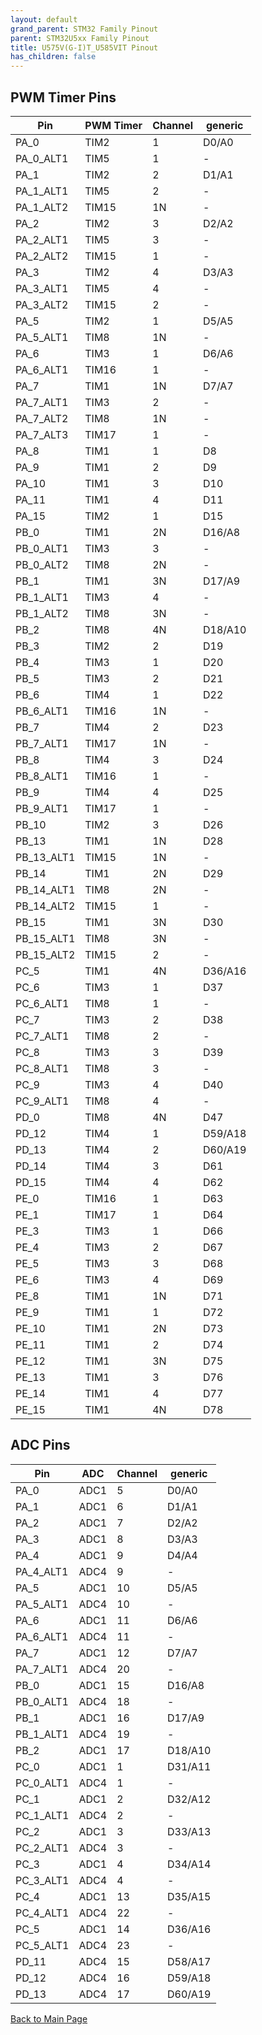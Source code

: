 ```yaml
---
layout: default
grand_parent: STM32 Family Pinout
parent: STM32U5xx Family Pinout
title: U575V(G-I)T_U585VIT Pinout
has_children: false
---
```


## PWM Timer Pins

| Pin | PWM Timer | Channel | generic |
| --- | --- | --- | --- |
| PA_0 | TIM2 | 1 | D0/A0 |
| PA_0_ALT1 | TIM5 | 1 | - |
| PA_1 | TIM2 | 2 | D1/A1 |
| PA_1_ALT1 | TIM5 | 2 | - |
| PA_1_ALT2 | TIM15 | 1N | - |
| PA_2 | TIM2 | 3 | D2/A2 |
| PA_2_ALT1 | TIM5 | 3 | - |
| PA_2_ALT2 | TIM15 | 1 | - |
| PA_3 | TIM2 | 4 | D3/A3 |
| PA_3_ALT1 | TIM5 | 4 | - |
| PA_3_ALT2 | TIM15 | 2 | - |
| PA_5 | TIM2 | 1 | D5/A5 |
| PA_5_ALT1 | TIM8 | 1N | - |
| PA_6 | TIM3 | 1 | D6/A6 |
| PA_6_ALT1 | TIM16 | 1 | - |
| PA_7 | TIM1 | 1N | D7/A7 |
| PA_7_ALT1 | TIM3 | 2 | - |
| PA_7_ALT2 | TIM8 | 1N | - |
| PA_7_ALT3 | TIM17 | 1 | - |
| PA_8 | TIM1 | 1 | D8 |
| PA_9 | TIM1 | 2 | D9 |
| PA_10 | TIM1 | 3 | D10 |
| PA_11 | TIM1 | 4 | D11 |
| PA_15 | TIM2 | 1 | D15 |
| PB_0 | TIM1 | 2N | D16/A8 |
| PB_0_ALT1 | TIM3 | 3 | - |
| PB_0_ALT2 | TIM8 | 2N | - |
| PB_1 | TIM1 | 3N | D17/A9 |
| PB_1_ALT1 | TIM3 | 4 | - |
| PB_1_ALT2 | TIM8 | 3N | - |
| PB_2 | TIM8 | 4N | D18/A10 |
| PB_3 | TIM2 | 2 | D19 |
| PB_4 | TIM3 | 1 | D20 |
| PB_5 | TIM3 | 2 | D21 |
| PB_6 | TIM4 | 1 | D22 |
| PB_6_ALT1 | TIM16 | 1N | - |
| PB_7 | TIM4 | 2 | D23 |
| PB_7_ALT1 | TIM17 | 1N | - |
| PB_8 | TIM4 | 3 | D24 |
| PB_8_ALT1 | TIM16 | 1 | - |
| PB_9 | TIM4 | 4 | D25 |
| PB_9_ALT1 | TIM17 | 1 | - |
| PB_10 | TIM2 | 3 | D26 |
| PB_13 | TIM1 | 1N | D28 |
| PB_13_ALT1 | TIM15 | 1N | - |
| PB_14 | TIM1 | 2N | D29 |
| PB_14_ALT1 | TIM8 | 2N | - |
| PB_14_ALT2 | TIM15 | 1 | - |
| PB_15 | TIM1 | 3N | D30 |
| PB_15_ALT1 | TIM8 | 3N | - |
| PB_15_ALT2 | TIM15 | 2 | - |
| PC_5 | TIM1 | 4N | D36/A16 |
| PC_6 | TIM3 | 1 | D37 |
| PC_6_ALT1 | TIM8 | 1 | - |
| PC_7 | TIM3 | 2 | D38 |
| PC_7_ALT1 | TIM8 | 2 | - |
| PC_8 | TIM3 | 3 | D39 |
| PC_8_ALT1 | TIM8 | 3 | - |
| PC_9 | TIM3 | 4 | D40 |
| PC_9_ALT1 | TIM8 | 4 | - |
| PD_0 | TIM8 | 4N | D47 |
| PD_12 | TIM4 | 1 | D59/A18 |
| PD_13 | TIM4 | 2 | D60/A19 |
| PD_14 | TIM4 | 3 | D61 |
| PD_15 | TIM4 | 4 | D62 |
| PE_0 | TIM16 | 1 | D63 |
| PE_1 | TIM17 | 1 | D64 |
| PE_3 | TIM3 | 1 | D66 |
| PE_4 | TIM3 | 2 | D67 |
| PE_5 | TIM3 | 3 | D68 |
| PE_6 | TIM3 | 4 | D69 |
| PE_8 | TIM1 | 1N | D71 |
| PE_9 | TIM1 | 1 | D72 |
| PE_10 | TIM1 | 2N | D73 |
| PE_11 | TIM1 | 2 | D74 |
| PE_12 | TIM1 | 3N | D75 |
| PE_13 | TIM1 | 3 | D76 |
| PE_14 | TIM1 | 4 | D77 |
| PE_15 | TIM1 | 4N | D78 |


## ADC Pins

| Pin | ADC | Channel | generic |
| --- | --- | --- | --- |
| PA_0 | ADC1 | 5 | D0/A0 |
| PA_1 | ADC1 | 6 | D1/A1 |
| PA_2 | ADC1 | 7 | D2/A2 |
| PA_3 | ADC1 | 8 | D3/A3 |
| PA_4 | ADC1 | 9 | D4/A4 |
| PA_4_ALT1 | ADC4 | 9 | - |
| PA_5 | ADC1 | 10 | D5/A5 |
| PA_5_ALT1 | ADC4 | 10 | - |
| PA_6 | ADC1 | 11 | D6/A6 |
| PA_6_ALT1 | ADC4 | 11 | - |
| PA_7 | ADC1 | 12 | D7/A7 |
| PA_7_ALT1 | ADC4 | 20 | - |
| PB_0 | ADC1 | 15 | D16/A8 |
| PB_0_ALT1 | ADC4 | 18 | - |
| PB_1 | ADC1 | 16 | D17/A9 |
| PB_1_ALT1 | ADC4 | 19 | - |
| PB_2 | ADC1 | 17 | D18/A10 |
| PC_0 | ADC1 | 1 | D31/A11 |
| PC_0_ALT1 | ADC4 | 1 | - |
| PC_1 | ADC1 | 2 | D32/A12 |
| PC_1_ALT1 | ADC4 | 2 | - |
| PC_2 | ADC1 | 3 | D33/A13 |
| PC_2_ALT1 | ADC4 | 3 | - |
| PC_3 | ADC1 | 4 | D34/A14 |
| PC_3_ALT1 | ADC4 | 4 | - |
| PC_4 | ADC1 | 13 | D35/A15 |
| PC_4_ALT1 | ADC4 | 22 | - |
| PC_5 | ADC1 | 14 | D36/A16 |
| PC_5_ALT1 | ADC4 | 23 | - |
| PD_11 | ADC4 | 15 | D58/A17 |
| PD_12 | ADC4 | 16 | D59/A18 |
| PD_13 | ADC4 | 17 | D60/A19 |


[Back to Main Page](../../index)